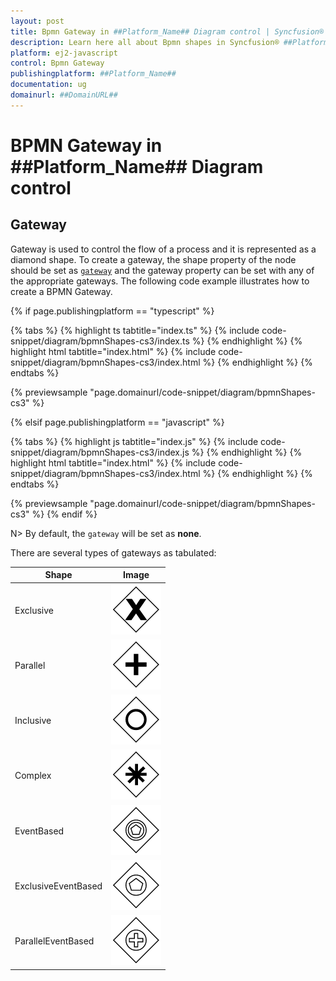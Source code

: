 ```yaml
---
layout: post
title: Bpmn Gateway in ##Platform_Name## Diagram control | Syncfusion®
description: Learn here all about Bpmn shapes in Syncfusion® ##Platform_Name## Diagram control of Syncfusion Essential® JS 2 and more.
platform: ej2-javascript
control: Bpmn Gateway 
publishingplatform: ##Platform_Name##
documentation: ug
domainurl: ##DomainURL##
---
```

# BPMN Gateway in ##Platform_Name## Diagram control

## Gateway

Gateway is used to control the flow of a process and it is represented as a diamond shape. To create a gateway, the shape property of the node should be set as [`gateway`](../api/diagram/bpmnGateways) and the gateway property can be set with any of the appropriate gateways. The following code example illustrates how to create a BPMN Gateway.

{% if page.publishingplatform == "typescript" %}

 {% tabs %}
{% highlight ts tabtitle="index.ts" %}
{% include code-snippet/diagram/bpmnShapes-cs3/index.ts %}
{% endhighlight %}
{% highlight html tabtitle="index.html" %}
{% include code-snippet/diagram/bpmnShapes-cs3/index.html %}
{% endhighlight %}
{% endtabs %}
        
{% previewsample "page.domainurl/code-snippet/diagram/bpmnShapes-cs3" %}

{% elsif page.publishingplatform == "javascript" %}

{% tabs %}
{% highlight js tabtitle="index.js" %}
{% include code-snippet/diagram/bpmnShapes-cs3/index.js %}
{% endhighlight %}
{% highlight html tabtitle="index.html" %}
{% include code-snippet/diagram/bpmnShapes-cs3/index.html %}
{% endhighlight %}
{% endtabs %}

{% previewsample "page.domainurl/code-snippet/diagram/bpmnShapes-cs3" %}
{% endif %}

N> By default, the `gateway` will be set as **none**.

There are several types of gateways as tabulated:

| Shape | Image |
| -------- | -------- |
| Exclusive | ![Exclusive GateWay BPMN Shape](../images/Exclusive.png) |
| Parallel | ![Parallel GateWay BPMN Shape](../images/Parallel.png) |
| Inclusive | ![Inclusive GateWay BPMN Shape](../images/Inclusive.png) |
| Complex | ![Complex GateWay BPMN Shape](../images/Complex.png) |
| EventBased | ![EventBased GateWay BPMNShape](../images/EventBased.png) |
| ExclusiveEventBased | ![Exclusive EventBased GateWay BPMN Shape](../images/EEBased.png) |
| ParallelEventBased | ![Parallel EventBased GateWay BPMN Shape](../images/PEBased.png) |